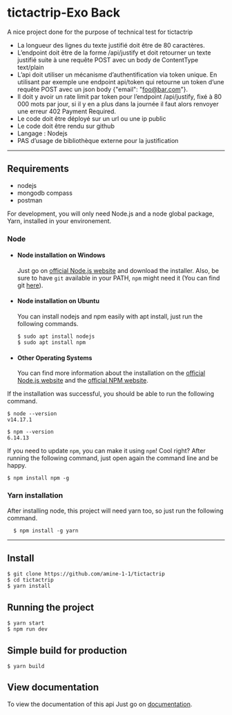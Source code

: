 # tictactrip-Exo Back

A nice project done for the purpose of technical test for tictactrip 

- La longueur des lignes du texte justifié doit être de 80 caractères.
- L’endpoint doit être de la forme /api/justify et doit retourner un texte justifié suite à une requête POST avec un body de ContentType text/plain
- L’api doit utiliser un mécanisme d’authentification via token unique. En utilisant par exemple une endpoint api/token qui retourne un token d’une requête POST avec un json body {"email": "foo@bar.com"}.
- Il doit y avoir un rate limit par token pour l’endpoint /api/justify, fixé à 80 000 mots par jour, si il y en a plus dans la journée il faut alors renvoyer une erreur 402 Payment Required.
- Le code doit être déployé sur un url ou une ip public
- Le code doit être rendu sur github
- Langage : Nodejs
- PAS d’usage de bibliothèque externe pour la justification


---
## Requirements
- nodejs
- mongodb compass
- postman


For development, you will only need Node.js and a node global package, Yarn, installed in your environement.

### Node
- #### Node installation on Windows

  Just go on [official Node.js website](https://nodejs.org/) and download the installer.
Also, be sure to have `git` available in your PATH, `npm` might need it (You can find git [here](https://git-scm.com/)).

- #### Node installation on Ubuntu

  You can install nodejs and npm easily with apt install, just run the following commands.

      $ sudo apt install nodejs
      $ sudo apt install npm

- #### Other Operating Systems
  You can find more information about the installation on the [official Node.js website](https://nodejs.org/) and the [official NPM website](https://npmjs.org/).

If the installation was successful, you should be able to run the following command.

    $ node --version
    v14.17.1

    $ npm --version
    6.14.13

If you need to update `npm`, you can make it using `npm`! Cool right? After running the following command, just open again the command line and be happy.

    $ npm install npm -g

###
### Yarn installation
  After installing node, this project will need yarn too, so just run the following command.

      $ npm install -g yarn

---

## Install

    $ git clone https://github.com/amine-1-1/tictactrip
    $ cd tictactrip
    $ yarn install

## Running the project

    $ yarn start
    $ npm run dev

## Simple build for production

    $ yarn build
    
## View documentation
  To view the documentation of this api 
    Just go on [documentation](https://tictactrip-justify-text-amine.herokuapp.com/api-docs/).
